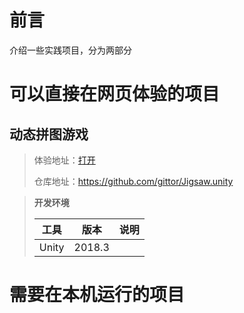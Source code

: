 # 前言
介绍一些实践项目，分为两部分

# 可以直接在网页体验的项目

## 动态拼图游戏

> 体验地址：<a href="/实践项目/jigsaw">打开</a>
> 
> 仓库地址：https://github.com/gittor/Jigsaw.unity

> **开发环境**
>
> | 工具  | 版本   | 说明 |
> | ----- | ------ | ---- |
> | Unity | 2018.3 |      |



# 需要在本机运行的项目

